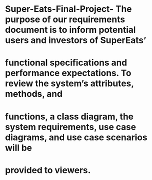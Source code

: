 # Super-Eats-Final-Project- The purpose of our requirements document is to inform potential users and investors of SuperEats’ 
# functional specifications and performance expectations. To review the system’s attributes, methods, and 
# functions, a class diagram, the system requirements, use case diagrams, and use case scenarios will be 
# provided to viewers. 
